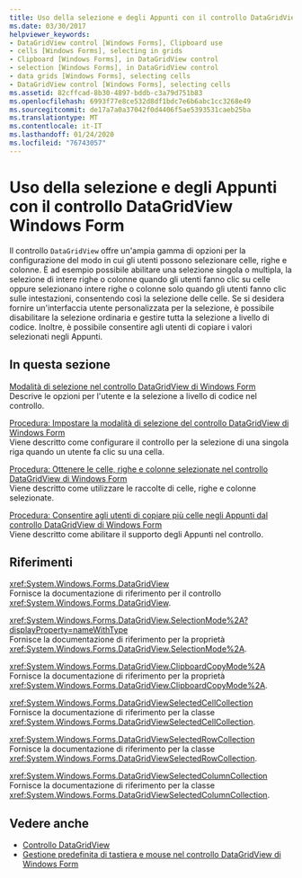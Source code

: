 ```yaml
---
title: Uso della selezione e degli Appunti con il controllo DataGridView
ms.date: 03/30/2017
helpviewer_keywords:
- DataGridView control [Windows Forms], Clipboard use
- cells [Windows Forms], selecting in grids
- Clipboard [Windows Forms], in DataGridView control
- selection [Windows Forms], in DataGridView control
- data grids [Windows Forms], selecting cells
- DataGridView control [Windows Forms], selecting cells
ms.assetid: 82cffcad-8b30-4897-bddb-c3a79d751b83
ms.openlocfilehash: 6993f77e8ce532d8df1bdc7e6b6abc1cc3268e49
ms.sourcegitcommit: de17a7a0a37042f0d4406f5ae5393531caeb25ba
ms.translationtype: MT
ms.contentlocale: it-IT
ms.lasthandoff: 01/24/2020
ms.locfileid: "76743057"
---
```

# <a name="selection-and-clipboard-use-with-the-windows-forms-datagridview-control"></a>Uso della selezione e degli Appunti con il controllo DataGridView Windows Form
Il controllo `DataGridView` offre un'ampia gamma di opzioni per la configurazione del modo in cui gli utenti possono selezionare celle, righe e colonne. È ad esempio possibile abilitare una selezione singola o multipla, la selezione di intere righe o colonne quando gli utenti fanno clic su celle oppure selezionano intere righe o colonne solo quando gli utenti fanno clic sulle intestazioni, consentendo così la selezione delle celle. Se si desidera fornire un'interfaccia utente personalizzata per la selezione, è possibile disabilitare la selezione ordinaria e gestire tutta la selezione a livello di codice. Inoltre, è possibile consentire agli utenti di copiare i valori selezionati negli Appunti.  
  
## <a name="in-this-section"></a>In questa sezione  
 [Modalità di selezione nel controllo DataGridView di Windows Form](selection-modes-in-the-windows-forms-datagridview-control.md)  
 Descrive le opzioni per l'utente e la selezione a livello di codice nel controllo.  
  
 [Procedura: Impostare la modalità di selezione del controllo DataGridView di Windows Form](how-to-set-the-selection-mode-of-the-windows-forms-datagridview-control.md)  
 Viene descritto come configurare il controllo per la selezione di una singola riga quando un utente fa clic su una cella.  
  
 [Procedura: Ottenere le celle, righe e colonne selezionate nel controllo DataGridView di Windows Form](selected-cells-rows-and-columns-datagridview.md)  
 Viene descritto come utilizzare le raccolte di celle, righe e colonne selezionate.  
  
 [Procedura: Consentire agli utenti di copiare più celle negli Appunti dal controllo DataGridView di Windows Form](enable-users-to-copy-multiple-cells-to-the-clipboard-datagridview.md)  
 Viene descritto come abilitare il supporto degli Appunti nel controllo.  
  
## <a name="reference"></a>Riferimenti  
 <xref:System.Windows.Forms.DataGridView>  
 Fornisce la documentazione di riferimento per il controllo <xref:System.Windows.Forms.DataGridView>.  
  
 <xref:System.Windows.Forms.DataGridView.SelectionMode%2A?displayProperty=nameWithType>  
 Fornisce la documentazione di riferimento per la proprietà <xref:System.Windows.Forms.DataGridView.SelectionMode%2A>.  
  
 <xref:System.Windows.Forms.DataGridView.ClipboardCopyMode%2A>  
 Fornisce la documentazione di riferimento per la proprietà <xref:System.Windows.Forms.DataGridView.ClipboardCopyMode%2A>.  
  
 <xref:System.Windows.Forms.DataGridViewSelectedCellCollection>  
 Fornisce la documentazione di riferimento per la classe <xref:System.Windows.Forms.DataGridViewSelectedCellCollection>.  
  
 <xref:System.Windows.Forms.DataGridViewSelectedRowCollection>  
 Fornisce la documentazione di riferimento per la classe <xref:System.Windows.Forms.DataGridViewSelectedRowCollection>.  
  
 <xref:System.Windows.Forms.DataGridViewSelectedColumnCollection>  
 Fornisce la documentazione di riferimento per la classe <xref:System.Windows.Forms.DataGridViewSelectedColumnCollection>.  
  
## <a name="see-also"></a>Vedere anche

- [Controllo DataGridView](datagridview-control-windows-forms.md)
- [Gestione predefinita di tastiera e mouse nel controllo DataGridView di Windows Form](default-keyboard-and-mouse-handling-in-the-windows-forms-datagridview-control.md)
